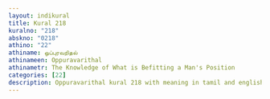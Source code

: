 ```yaml
---
layout: indikural
title: Kural 218
kuralno: "218"
abskno: "0218"
athino: "22"
athiname: ஒப்புரவறிதல்
athinameen: Oppuravarithal
athinametr: The Knowledge of What is Befitting a Man's Position
categories: [22]
description: Oppuravarithal kural 218 with meaning in tamil and english 
---
```


